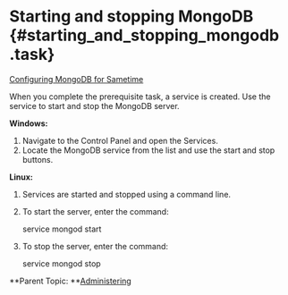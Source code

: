 # Starting and stopping MongoDB {#starting_and_stopping_mongodb .task}

[Configuring MongoDB for Sametime](t_configure_mongodb.md)

When you complete the prerequisite task, a service is created. Use the service to start and stop the MongoDB server.

**Windows:**

1.  Navigate to the Control Panel and open the Services.
2.  Locate the MongoDB service from the list and use the start and stop buttons.

**Linux:**

1.  Services are started and stopped using a command line.
2.  To start the server, enter the command:

    service mongod start

3.  To stop the server, enter the command:

    service mongod stop


**Parent Topic:  **[Administering](administering.md)

